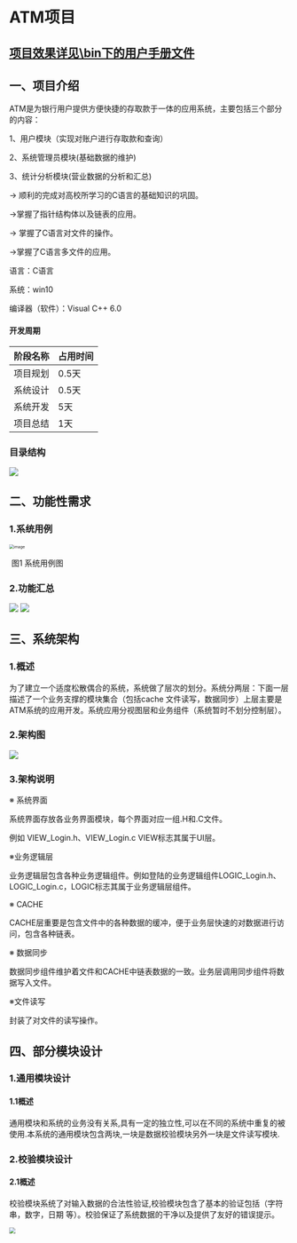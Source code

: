 # ATM项目

## [项目效果详见\bin下的用户手册文件](./bin/WF190526_何亚康_用户手册.docx)

## 一、项目介绍

​    ATM是为银行用户提供方便快捷的存取款于一体的应用系统，主要包括三个部分的内容：

1、用户模块（实现对账户进行存取款和查询） 

2、系统管理员模块(基础数据的维护) 

3、统计分析模块(营业数据的分析和汇总) 

→ 顺利的完成对高校所学习的C语言的基础知识的巩固。

→掌握了指针结构体以及链表的应用。

→ 掌握了C语言对文件的操作。

→掌握了C语言多文件的应用。

语言：C语言

系统：win10

编译器（软件）：Visual C++ 6.0

#### 开发周期

| **阶段名称** | **占用时间** |
| ------------ | ------------ |
| 项目规划     | 0.5天        |
| 系统设计     | 0.5天        |
| 系统开发     | 5天          |
| 项目总结     | 1天          |

### 目录结构

<img src="./README.img/Catalog.png">

## 二、功能性需求

###   1.系统用例

<img src="./README.img/Use_case_diagram.png" alt="image" style="zoom: 50%;" />

​																				图1 系统用例图

### 2.功能汇总

<img src="./README.img/Table_1_1.png">

<img src="./README.img/Table_1_2.png">

## 三、系统架构

### 1.概述

​	为了建立一个适度松散偶合的系统，系统做了层次的划分。系统分两层：下面一层描述了一个业务支撑的模块集合（包括cache 文件读写，数据同步）上层主要是ATM系统的应用开发。系统应用分视图层和业务组件（系统暂时不划分控制层）。

### 2.架构图

<img src="./README.img/Architecture_diagram.png">

### 3.架构说明

※ 系统界面

系统界面存放各业务界面模块，每个界面对应一组.H和.C文件。

例如 VIEW_Login.h、VIEW_Login.c VIEW标志其属于UI层。

※业务逻辑层

业务逻辑层包含各种业务逻辑组件。例如登陆的业务逻辑组件LOGIC_Login.h、LOGIC_Login.c，LOGIC标志其属于业务逻辑层组件。

※ CACHE

CACHE层重要是包含文件中的各种数据的缓冲，便于业务层快速的对数据进行访问，包含各种链表。

※ 数据同步

数据同步组件维护着文件和CACHE中链表数据的一致。业务层调用同步组件将数据写入文件。

※文件读写

封装了对文件的读写操作。

## 四、部分模块设计

### 1.通用模块设计

#### 1.1概述

​	通用模块和系统的业务没有关系,具有一定的独立性,可以在不同的系统中重复的被使用.本系统的通用模块包含两块,一块是数据校验模块另外一块是文件读写模块.

### 2.校验模块设计

#### 2.1概述

​	校验模块系统了对输入数据的合法性验证,校验模块包含了基本的验证包括（字符串，数字，日期 等）。校验保证了系统数据的干净以及提供了友好的错误提示。

<img src="./README.img/Stream.png" style="zoom: 67%;" >

